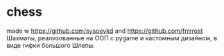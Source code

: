 # chess
made w https://github.com/sysoevkd and https://github.com/frrrrost
Шахматы, реализованные на ООП с pygame и кастомным дизайном, в виде гифки большого Шлепы.
